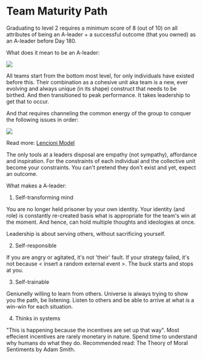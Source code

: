 # Team Maturity Path

Graduating to level 2 requires a minimum score of 8 \(out of 10\) on all attributes of being an A-leader + a successful outcome \(that you owned\) as an A-leader before Day 180.

What does it mean to be an A-leader:

![](https://www.thevantageproject.com/assets/img/ig1.png)

All teams start from the bottom most level, for only individuals have existed before this. Their combination as a cohesive unit aka team is a new, ever evolving and always unique \(in its shape\) construct that needs to be birthed. And then transitioned to peak performance. It takes leadership to get that to occur.

And that requires channeling the common energy of the group to conquer the following issues in order:

![](https://www.thevantageproject.com/assets/img/ig2.png)

Read more: [Lencioni Model](https://www.wrike.com/blog/6-different-team-effectiveness-models/)

The only tools at a leaders disposal are empathy \(not sympathy\), affordance and inspiration. For the constraints of each individual and the collective unit become your constraints. You can't pretend they don't exist and yet, expect an outcome.

What makes a A-leader:

1. Self-transforming mind

You are no longer held prisoner by your own identity. Your identity \(and role\) is constantly re-created basis what is appropriate for the team's win at the moment. And hence, can hold multiple thoughts and ideologies at once.

Leadership is about serving others, without sacrificing yourself.

2. Self-responsible

If you are angry or agitated, it's not 'their' fault. If your strategy failed, it's not because &lt; insert a random external event &gt;. The buck starts and stops at you.

3. Self-trainable

Geniunelly willing to learn from others. Universe is always trying to show you the path, be listening. Listen to others and be able to arrive at what is a win-win for each situation.

4. Thinks in systems

 "This is happening because the incentives are set up that way". Most effecient incentives are rarely monetary in nature. Spend time to understand why humans do what they do. Recommended read: The Theory of Moral Sentiments by Adam Smith.

